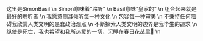 这里是SimonBasil \n
Simon意味着“聆听” \n
Basil意味“皇家的” \n
组合起来就是最好的聆听者 \n
我愿意侧耳倾听每一种文化 \n
包容每一种审美 \n
不秉持任何阻碍我欣赏人类文明的愚蠢政治观点 \n
不断探索人类文明的边界是我毕生的追求 \n
纵使是死亡，我也希望和我所热爱的一切，沉睡在春日花丛里🫶 \n
